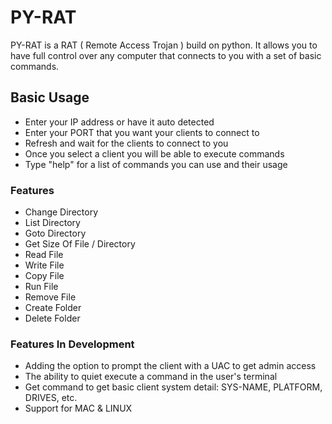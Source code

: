 # PY-RAT
PY-RAT is a RAT ( Remote Access Trojan ) build on python. It allows you to have full control over any computer that connects to you with a set of basic commands.
## Basic Usage
- Enter your IP address or have it auto detected
- Enter your PORT that you want your clients to connect to
- Refresh and wait for the clients to connect to you
- Once you select a client you will be able to execute commands
- Type "help" for a list of commands you can use and their usage
### Features
- Change Directory
- List Directory
- Goto Directory
- Get Size Of File / Directory
- Read File
- Write File
- Copy File
- Run File
- Remove File
- Create Folder
- Delete Folder
### Features In Development
- Adding the option to prompt the client with a UAC to get admin access
- The ability to quiet execute a command in the user's terminal
- Get command to get basic client system detail: SYS-NAME, PLATFORM, DRIVES, etc.
- Support for MAC & LINUX
